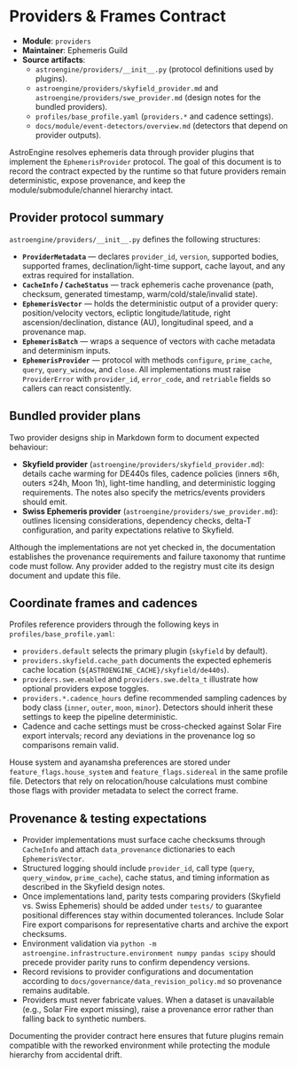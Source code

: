 # Providers & Frames Contract

- **Module**: `providers`
- **Maintainer**: Ephemeris Guild
- **Source artifacts**:
  - `astroengine/providers/__init__.py` (protocol definitions used by plugins).
  - `astroengine/providers/skyfield_provider.md` and `astroengine/providers/swe_provider.md` (design notes for the bundled providers).
  - `profiles/base_profile.yaml` (`providers.*` and cadence settings).
  - `docs/module/event-detectors/overview.md` (detectors that depend on provider outputs).

AstroEngine resolves ephemeris data through provider plugins that implement the `EphemerisProvider` protocol. The goal of this document is to record the contract expected by the runtime so that future providers remain deterministic, expose provenance, and keep the module/submodule/channel hierarchy intact.

## Provider protocol summary

`astroengine/providers/__init__.py` defines the following structures:

- **`ProviderMetadata`** — declares `provider_id`, `version`, supported bodies, supported frames, declination/light-time support, cache layout, and any extras required for installation.
- **`CacheInfo` / `CacheStatus`** — track ephemeris cache provenance (path, checksum, generated timestamp, warm/cold/stale/invalid state).
- **`EphemerisVector`** — holds the deterministic output of a provider query: position/velocity vectors, ecliptic longitude/latitude, right ascension/declination, distance (AU), longitudinal speed, and a provenance map.
- **`EphemerisBatch`** — wraps a sequence of vectors with cache metadata and determinism inputs.
- **`EphemerisProvider`** — protocol with methods `configure`, `prime_cache`, `query`, `query_window`, and `close`. All implementations must raise `ProviderError` with `provider_id`, `error_code`, and `retriable` fields so callers can react consistently.

## Bundled provider plans

Two provider designs ship in Markdown form to document expected behaviour:

- **Skyfield provider** (`astroengine/providers/skyfield_provider.md`): details cache warming for DE440s files, cadence policies (inners ≤6h, outers ≤24h, Moon 1h), light-time handling, and deterministic logging requirements. The notes also specify the metrics/events providers should emit.
- **Swiss Ephemeris provider** (`astroengine/providers/swe_provider.md`): outlines licensing considerations, dependency checks, delta-T configuration, and parity expectations relative to Skyfield.

Although the implementations are not yet checked in, the documentation establishes the provenance requirements and failure taxonomy that runtime code must follow. Any provider added to the registry must cite its design document and update this file.

## Coordinate frames and cadences

Profiles reference providers through the following keys in `profiles/base_profile.yaml`:

- `providers.default` selects the primary plugin (`skyfield` by default).
- `providers.skyfield.cache_path` documents the expected ephemeris cache location (`${ASTROENGINE_CACHE}/skyfield/de440s`).
- `providers.swe.enabled` and `providers.swe.delta_t` illustrate how optional providers expose toggles.
- `providers.*.cadence_hours` define recommended sampling cadences by body class (`inner`, `outer`, `moon`, `minor`). Detectors should inherit these settings to keep the pipeline deterministic.
- Cadence and cache settings must be cross-checked against Solar Fire export intervals; record any deviations in the provenance log so comparisons remain valid.

House system and ayanamsha preferences are stored under `feature_flags.house_system` and `feature_flags.sidereal` in the same profile file. Detectors that rely on relocation/house calculations must combine those flags with provider metadata to select the correct frame.

## Provenance & testing expectations

- Provider implementations must surface cache checksums through `CacheInfo` and attach `data_provenance` dictionaries to each `EphemerisVector`.
- Structured logging should include `provider_id`, call type (`query`, `query_window`, `prime_cache`), cache status, and timing information as described in the Skyfield design notes.
- Once implementations land, parity tests comparing providers (Skyfield vs. Swiss Ephemeris) should be added under `tests/` to guarantee positional differences stay within documented tolerances. Include Solar Fire export comparisons for representative charts and archive the export checksums.
- Environment validation via `python -m astroengine.infrastructure.environment numpy pandas scipy` should precede provider parity runs to confirm dependency versions.
- Record revisions to provider configurations and documentation according to `docs/governance/data_revision_policy.md` so provenance remains auditable.
- Providers must never fabricate values. When a dataset is unavailable (e.g., Solar Fire export missing), raise a provenance error rather than falling back to synthetic numbers.

Documenting the provider contract here ensures that future plugins remain compatible with the reworked environment while protecting the module hierarchy from accidental drift.
